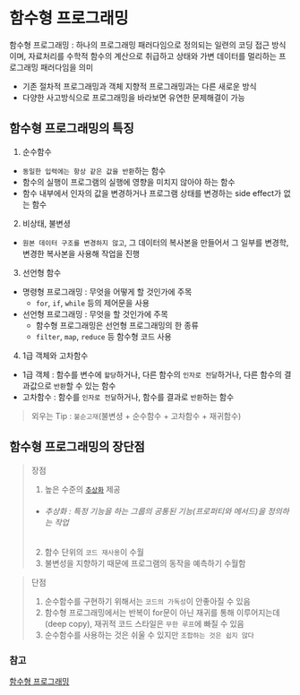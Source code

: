 # 함수형 프로그래밍

함수형 프로그래밍 : 하나의 프로그래밍 패러다임으로 정의되는 일련의 코딩 접근 방식이며, 자료처리를 수학적 함수의 계산으로 취급하고 상태와 가변 데이터를 멀리하는 프로그래밍 패러다임을 의미

- 기존 절차적 프로그래밍과 객체 지향적 프로그래밍과는 다른 새로운 방식
- 다양한 사고방식으로 프로그래밍을 바라보면 유연한 문제해결이 가능

## 함수형 프로그래밍의 특징

1. 순수함수

- `동일한 입력에는 항상 같은 값을 반환`하는 함수
- 함수의 실행이 프로그램의 실행에 영향을 미치지 않아야 하는 함수
- 함수 내부에서 인자의 값을 변경하거나 프로그램 상태를 변경하는 side effect가 없는 함수

2. 비상태, 불변셩

- `원본 데이터 구조를 변경하지 않고`, 그 데이터의 복사본을 만들어서 그 일부를 변경학, 변경한 복사본을 사용해 작업을 진행

3. 선언형 함수

- 명령형 프로그래밍 : 무엇을 어떻게 할 것인가에 주목
  - `for`, `if`, `while` 등의 제어문을 사용
- 선언형 프로그래밍 : 무엇을 할 것인가에 주목
  - 함수형 프로그래밍은 선언형 프로그래밍의 한 종류
  - `filter`, `map`, `reduce` 등 함수형 코드 사용

4. 1급 객체와 고차함수

- 1급 객체 : 함수를 변수에 `할당`하거나, 다른 함수의 `인자로 전달`하거나, 다른 함수의 결과값으로 `반환`할 수 있는 함수
- 고차함수 : 함수를 `인자로 전달`하거나, 함수를 결과로 `반환`하는 함수

> 외우는 Tip : `불순고재`(불변셩 + 순수함수 + 고차함수 + 재귀함수)

## 함수형 프로그래밍의 장단점

> 장점
>
> 1. 높은 수준의 [`추상화`](https://velog.io/@kylee31/JS-%EC%B6%94%EC%83%81%ED%99%94-%EC%BA%A1%EC%8A%90%ED%99%94) 제공
>
> - ###### 추상화 : 특정 기능을 하는 그룹의 공통된 기능(프로퍼티와 메서드)을 정의하는 작업
>
> 2. 함수 단위의 `코드 재사용`이 수월
> 3. 불변성을 지향하기 때문에 프로그램의 동작을 예측하기 수월함

> 단점
>
> 1. 순수함수를 구현하기 위해서는 `코드의 가독성`이 안좋아질 수 있음
> 2. 함수형 프로그래밍에서는 반복이 for문이 아닌 재귀를 통해 이루어지는데 (deep copy), 재귀적 코드 스타일은 `무한 루프`에 빠질 수 있음
> 3. 순수함수를 사용하는 것은 쉬울 수 있지만 `조합하는 것은 쉽지 않다`

### 참고

[함수형 프로그래밍](https://jongminfire.dev/%ED%95%A8%EC%88%98%ED%98%95-%ED%94%84%EB%A1%9C%EA%B7%B8%EB%9E%98%EB%B0%8D%EC%9D%B4%EB%9E%80)
